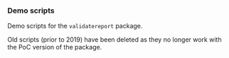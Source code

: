 
### Demo scripts

Demo scripts for the `validatereport` package.

Old scripts (prior to 2019) have been deleted as they no longer work with the PoC
version of the package.

